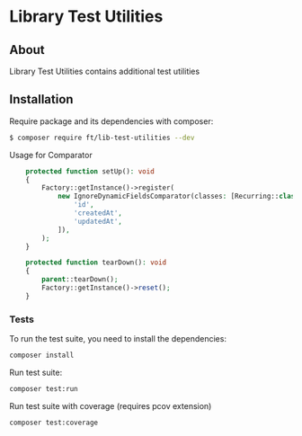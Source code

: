 # Library Test Utilities #

## About ##

Library Test Utilities contains additional test utilities

## Installation ##

Require package and its dependencies with composer:

```bash
$ composer require ft/lib-test-utilities --dev
```

Usage for Comparator

```php
    protected function setUp(): void
    {
        Factory::getInstance()->register(
            new IgnoreDynamicFieldsComparator(classes: [Recurring::class], properties: [
                'id',
                'createdAt',
                'updatedAt',
            ]),
        );
    }

    protected function tearDown(): void
    {
        parent::tearDown();
        Factory::getInstance()->reset();
    }
```

### Tests
To run the test suite, you need to install the dependencies:

```bash
composer install
```
Run test suite:

```bash
composer test:run
```
Run test suite with coverage (requires pcov extension)
```bash
composer test:coverage
```